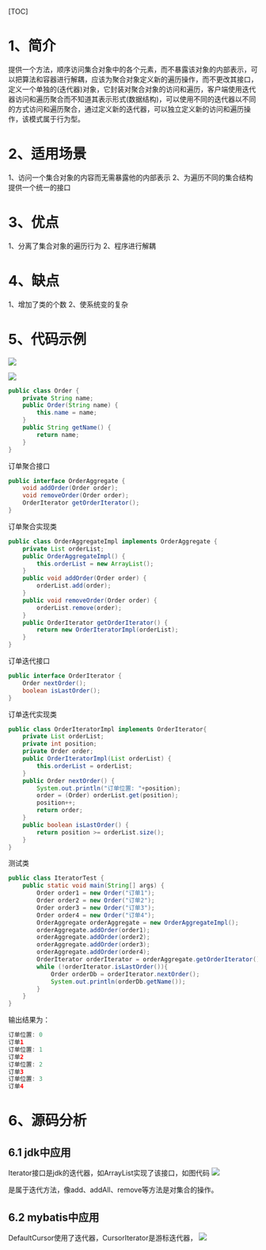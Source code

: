 [TOC]

# 1、简介
提供一个方法，顺序访问集合对象中的各个元素，而不暴露该对象的内部表示，可以把算法和容器进行解耦，应该为聚合对象定义新的遍历操作，而不更改其接口，定义一个单独的(迭代器)对象，它封装对聚合对象的访问和遍历，客户端使用迭代器访问和遍历聚合而不知道其表示形式(数据结构)，可以使用不同的迭代器以不同的方式访问和遍历聚合，通过定义新的迭代器，可以独立定义新的访问和遍历操作，该模式属于行为型。

# 2、适用场景
1、访问一个集合对象的内容而无需暴露他的内部表示
2、为遍历不同的集合结构提供一个统一的接口

# 3、优点
1、分离了集合对象的遍历行为
2、程序进行解耦

# 4、缺点
1、增加了类的个数
2、使系统变的复杂

# 5、代码示例
![](https://img.hacpai.com/file/2019/07/image-aa360b9c.png?imageView2/2/w/768/format/jpg/interlace/1/q/100)

![](https://img.hacpai.com/file/2019/07/image-77b78456.png?imageView2/2/w/768/format/jpg/interlace/1/q/100)
```java
public class Order {
    private String name;
    public Order(String name) {
        this.name = name;
    }
    public String getName() {
        return name;
    }
}
```
订单聚合接口
```java
public interface OrderAggregate {
    void addOrder(Order order);
    void removeOrder(Order order);
    OrderIterator getOrderIterator();
}
```
订单聚合实现类
```java
public class OrderAggregateImpl implements OrderAggregate {
    private List orderList;
    public OrderAggregateImpl() {
        this.orderList = new ArrayList();
    }
    public void addOrder(Order order) {
        orderList.add(order);
    }
    public void removeOrder(Order order) {
        orderList.remove(order);
    }
    public OrderIterator getOrderIterator() {
        return new OrderIteratorImpl(orderList);
    }
}
```
订单迭代接口
```java
public interface OrderIterator {
    Order nextOrder();
    boolean isLastOrder();
}
```
订单迭代实现类
```java
public class OrderIteratorImpl implements OrderIterator{
    private List orderList;
    private int position;
    private Order order;
    public OrderIteratorImpl(List orderList) {
        this.orderList = orderList;
    }
    public Order nextOrder() {
        System.out.println("订单位置: "+position);
        order = (Order) orderList.get(position);
        position++;
        return order;
    }
    public boolean isLastOrder() {
        return position >= orderList.size();
    }
}
```
测试类
```java
public class IteratorTest {
    public static void main(String[] args) {
        Order order1 = new Order("订单1");
        Order order2 = new Order("订单2");
        Order order3 = new Order("订单3");
        Order order4 = new Order("订单4");
        OrderAggregate orderAggregate = new OrderAggregateImpl();
        orderAggregate.addOrder(order1);
        orderAggregate.addOrder(order2);
        orderAggregate.addOrder(order3);
        orderAggregate.addOrder(order4);
        OrderIterator orderIterator = orderAggregate.getOrderIterator();
        while (!orderIterator.isLastOrder()){
            Order orderDb = orderIterator.nextOrder();
            System.out.println(orderDb.getName());
        }
    }
}
```
输出结果为：
```java
订单位置: 0
订单1
订单位置: 1
订单2
订单位置: 2
订单3
订单位置: 3
订单4
```

# 6、源码分析
## 6.1 jdk中应用
Iterator接口是jdk的迭代器，如ArrayList实现了该接口，如图代码
![](https://img.hacpai.com/file/2019/07/image-2234ea6c.png?imageView2/2/w/768/format/jpg/interlace/1/q/100)

是属于迭代方法，像add、addAll、remove等方法是对集合的操作。

## 6.2 mybatis中应用
DefaultCursor使用了迭代器，CursorIterator是游标迭代器，
![](https://img.hacpai.com/file/2019/07/image-33fe6a27.png?imageView2/2/w/768/format/jpg/interlace/1/q/100)